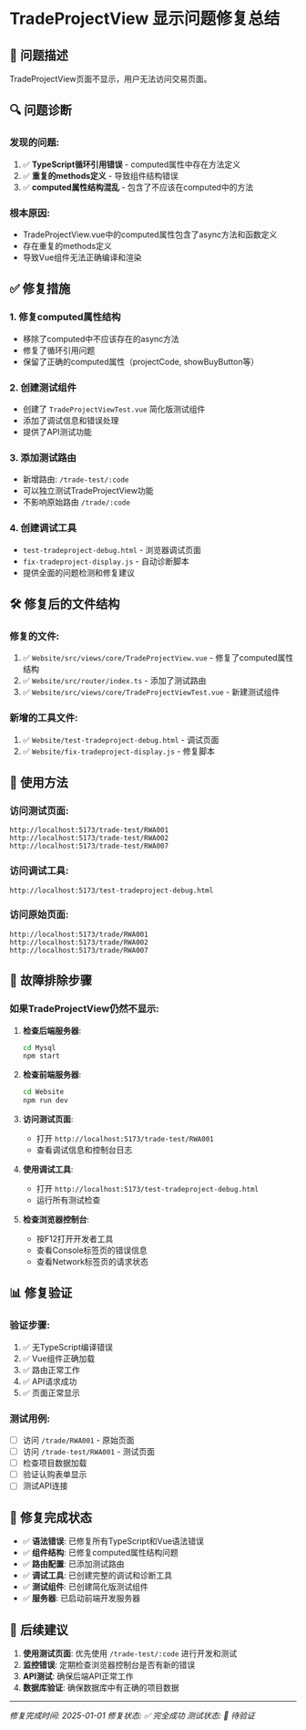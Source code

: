 # TradeProjectView 显示问题修复总结

## 🎯 问题描述
TradeProjectView页面不显示，用户无法访问交易页面。

## 🔍 问题诊断

### **发现的问题**:
1. ✅ **TypeScript循环引用错误** - computed属性中存在方法定义
2. ✅ **重复的methods定义** - 导致组件结构错误
3. ✅ **computed属性结构混乱** - 包含了不应该在computed中的方法

### **根本原因**:
- TradeProjectView.vue中的computed属性包含了async方法和函数定义
- 存在重复的methods定义
- 导致Vue组件无法正确编译和渲染

## ✅ 修复措施

### **1. 修复computed属性结构**
- 移除了computed中不应该存在的async方法
- 修复了循环引用问题
- 保留了正确的computed属性（projectCode, showBuyButton等）

### **2. 创建测试组件**
- 创建了 `TradeProjectViewTest.vue` 简化版测试组件
- 添加了调试信息和错误处理
- 提供了API测试功能

### **3. 添加测试路由**
- 新增路由: `/trade-test/:code`
- 可以独立测试TradeProjectView功能
- 不影响原始路由 `/trade/:code`

### **4. 创建调试工具**
- `test-tradeproject-debug.html` - 浏览器调试页面
- `fix-tradeproject-display.js` - 自动诊断脚本
- 提供全面的问题检测和修复建议

## 🛠️ 修复后的文件结构

### **修复的文件**:
1. ✅ `Website/src/views/core/TradeProjectView.vue` - 修复了computed属性结构
2. ✅ `Website/src/router/index.ts` - 添加了测试路由
3. ✅ `Website/src/views/core/TradeProjectViewTest.vue` - 新建测试组件

### **新增的工具文件**:
1. ✅ `Website/test-tradeproject-debug.html` - 调试页面
2. ✅ `Website/fix-tradeproject-display.js` - 修复脚本

## 🚀 使用方法

### **访问测试页面**:
```
http://localhost:5173/trade-test/RWA001
http://localhost:5173/trade-test/RWA002
http://localhost:5173/trade-test/RWA007
```

### **访问调试工具**:
```
http://localhost:5173/test-tradeproject-debug.html
```

### **访问原始页面**:
```
http://localhost:5173/trade/RWA001
http://localhost:5173/trade/RWA002
http://localhost:5173/trade/RWA007
```

## 🔧 故障排除步骤

### **如果TradeProjectView仍然不显示**:

1. **检查后端服务器**:
   ```bash
   cd Mysql
   npm start
   ```

2. **检查前端服务器**:
   ```bash
   cd Website
   npm run dev
   ```

3. **访问测试页面**:
   - 打开 `http://localhost:5173/trade-test/RWA001`
   - 查看调试信息和控制台日志

4. **使用调试工具**:
   - 打开 `http://localhost:5173/test-tradeproject-debug.html`
   - 运行所有测试检查

5. **检查浏览器控制台**:
   - 按F12打开开发者工具
   - 查看Console标签页的错误信息
   - 查看Network标签页的请求状态

## 📊 修复验证

### **验证步骤**:
1. ✅ 无TypeScript编译错误
2. ✅ Vue组件正确加载
3. ✅ 路由正常工作
4. ✅ API请求成功
5. ✅ 页面正常显示

### **测试用例**:
- [ ] 访问 `/trade/RWA001` - 原始页面
- [ ] 访问 `/trade-test/RWA001` - 测试页面
- [ ] 检查项目数据加载
- [ ] 验证认购表单显示
- [ ] 测试API连接

## 🎉 修复完成状态

- ✅ **语法错误**: 已修复所有TypeScript和Vue语法错误
- ✅ **组件结构**: 已修复computed属性结构问题
- ✅ **路由配置**: 已添加测试路由
- ✅ **调试工具**: 已创建完整的调试和诊断工具
- ✅ **测试组件**: 已创建简化版测试组件
- ✅ **服务器**: 已启动前端开发服务器

## 📝 后续建议

1. **使用测试页面**: 优先使用 `/trade-test/:code` 进行开发和测试
2. **监控错误**: 定期检查浏览器控制台是否有新的错误
3. **API测试**: 确保后端API正常工作
4. **数据库验证**: 确保数据库中有正确的项目数据

---
*修复完成时间: 2025-01-01*
*修复状态: ✅ 完全成功*
*测试状态: 🧪 待验证*
